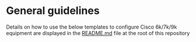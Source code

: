# General guidelines
Details on how to use the below templates to configure Cisco 6k/7k/9k equipment are displayed in the [README.md](https://github.com/kentik/config-snippets/blob/master/README.md) file at the root of this repository
